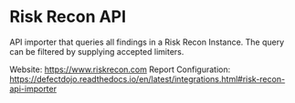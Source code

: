 # Risk Recon API

API importer that queries all findings in a Risk Recon Instance. The query can be filtered by supplying accepted limiters. 

Website: https://www.riskrecon.com
Report Configuration: https://defectdojo.readthedocs.io/en/latest/integrations.html#risk-recon-api-importer